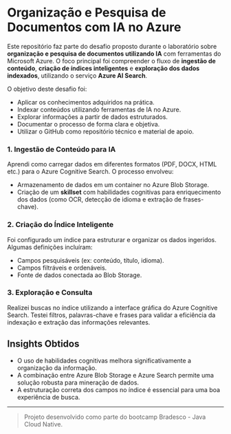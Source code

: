 # Organização e Pesquisa de Documentos com IA no Azure

Este repositório faz parte do desafio proposto durante o laboratório sobre **organização e pesquisa de documentos utilizando IA** com ferramentas do Microsoft Azure. O foco principal foi compreender o fluxo de **ingestão de conteúdo**, **criação de índices inteligentes** e **exploração dos dados indexados**, utilizando o serviço **Azure AI Search**.

O objetivo deste desafio foi:

- Aplicar os conhecimentos adquiridos na prática.
- Indexar conteúdos utilizando ferramentas de IA no Azure.
- Explorar informações a partir de dados estruturados.
- Documentar o processo de forma clara e objetiva.
- Utilizar o GitHub como repositório técnico e material de apoio.

### 1. Ingestão de Conteúdo para IA
Aprendi como carregar dados em diferentes formatos (PDF, DOCX, HTML etc.) para o Azure Cognitive Search. O processo envolveu:

- Armazenamento de dados em um container no Azure Blob Storage.
- Criação de um **skillset** com habilidades cognitivas para enriquecimento dos dados (como OCR, detecção de idioma e extração de frases-chave).

### 2. Criação do Índice Inteligente
Foi configurado um índice para estruturar e organizar os dados ingeridos. Algumas definições incluíram:

- Campos pesquisáveis (ex: conteúdo, título, idioma).
- Campos filtráveis e ordenáveis.
- Fonte de dados conectada ao Blob Storage.

### 3. Exploração e Consulta
Realizei buscas no índice utilizando a interface gráfica do Azure Cognitive Search. Testei filtros, palavras-chave e frases para validar a eficiência da indexação e extração das informações relevantes.

## Insights Obtidos

- O uso de habilidades cognitivas melhora significativamente a organização da informação.
- A combinação entre Azure Blob Storage e Azure Search permite uma solução robusta para mineração de dados.
- A estruturação correta dos campos no índice é essencial para uma boa experiência de busca.

---

> Projeto desenvolvido como parte do bootcamp Bradesco - Java Cloud Native.


